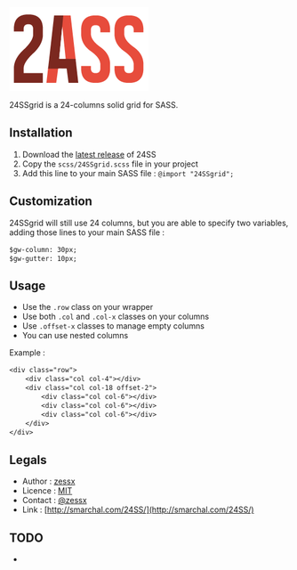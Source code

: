 ![24SSgrid](24SSgrid.png)

24SSgrid is a 24-columns solid grid for SASS.

Installation
------------
1. Download the [latest release](https://github.com/zessx/24SSgrid/releases) of 24SS
2. Copy the `scss/24SSgrid.scss` file in your project
3. Add this line to your main SASS file : `@import "24SSgrid";`

Customization
-------------
24SSgrid will still use 24 columns, but you are able to specify two variables, adding those lines to your main SASS file :

    $gw-column: 30px;
    $gw-gutter: 10px;

Usage
-----
- Use the `.row` class on your wrapper
- Use both `.col` and `.col-x` classes on your columns
- Use `.offset-x` classes to manage empty columns
- You can use nested columns

Example :

    <div class="row">
        <div class="col col-4"></div>
        <div class="col col-18 offset-2">
            <div class="col col-6"></div>
            <div class="col col-6"></div>
            <div class="col col-6"></div>
        </div>
    </div>

Legals
------
- Author : [zessx](https://github.com/zessx)
- Licence : [MIT](http://opensource.org/licenses/MIT) 
- Contact : [@zessx](https://twitter.com/zessx)
- Link  : [http://smarchal.com/24SS/](http://smarchal.com/24SS/)

TODO
----
- 
